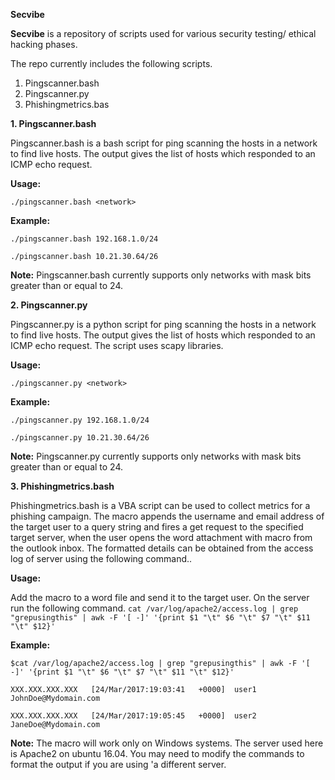**Secvibe**


**Secvibe** is a repository of scripts used for various security testing/ ethical hacking phases.

The repo currently includes the following scripts.
1. Pingscanner.bash
2. Pingscanner.py
3. Phishingmetrics.bas

**1. Pingscanner.bash**

Pingscanner.bash is a bash script for ping scanning the hosts in a network to find live hosts. The output gives the list of hosts which responded to an ICMP echo request. 

**Usage:**

`./pingscanner.bash <network>`

**Example:**

`./pingscanner.bash 192.168.1.0/24`

`./pingscanner.bash 10.21.30.64/26`

**Note:** 
Pingscanner.bash currently supports only networks with mask bits greater than or equal to 24.

**2. Pingscanner.py**

Pingscanner.py is a python script for ping scanning the hosts in a network to find live hosts. The output gives the list of hosts which responded to an ICMP echo request. The script uses scapy libraries.

**Usage:**

`./pingscanner.py <network>`

**Example:**

`./pingscanner.py 192.168.1.0/24`

`./pingscanner.py 10.21.30.64/26`

**Note:** 
Pingscanner.py currently supports only networks with mask bits greater than or equal to 24.

**3. Phishingmetrics.bash**

Phishingmetrics.bash is a VBA script can be used to collect metrics for a phishing campaign. The macro appends the username and email address of the target user to a query string and fires a get request to the specified target server, when the user opens the word attachment with macro from the outlook inbox. The formatted details can be obtained from the access log of server using the following command..

**Usage:**

Add the macro to a word file and send it to the target user.
On the server run the following command.
`cat /var/log/apache2/access.log | grep "grepusingthis" | awk -F '[ -]' '{print $1 "\t" $6 "\t" $7 "\t" $11 "\t" $12}'`

**Example:**

`$cat /var/log/apache2/access.log | grep "grepusingthis" | awk -F '[ -]' '{print $1 "\t" $6 "\t" $7 "\t" $11 "\t" $12}'`

`XXX.XXX.XXX.XXX   [24/Mar/2017:19:03:41   +0000]  user1 JohnDoe@Mydomain.com`

`XXX.XXX.XXX.XXX   [24/Mar/2017:19:05:45   +0000]  user2 JaneDoe@Mydomain.com`

**Note:** 
The macro will work only on Windows systems.
The server used here is Apache2 on ubuntu 16.04. You may need to modify the commands to format the output if you are using 
'a different server.
